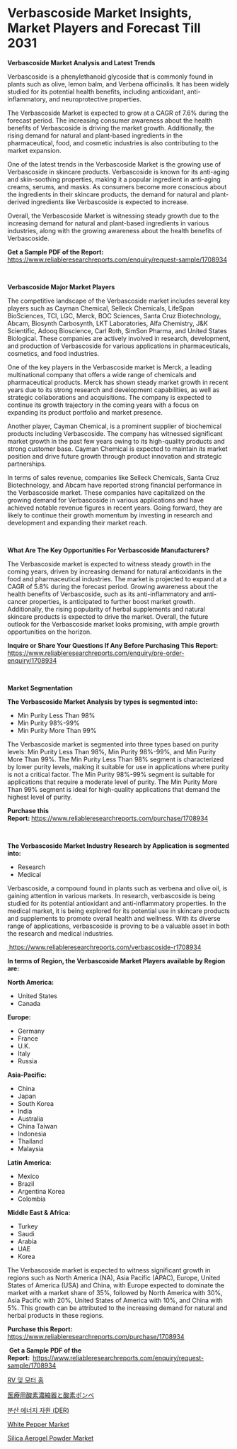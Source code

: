 <p><h1>Verbascoside Market Insights, Market Players and Forecast Till 2031</h1></p><p><strong>Verbascoside Market Analysis and Latest Trends</strong></p>
<p><p>Verbascoside is a phenylethanoid glycoside that is commonly found in plants such as olive, lemon balm, and Verbena officinalis. It has been widely studied for its potential health benefits, including antioxidant, anti-inflammatory, and neuroprotective properties.</p><p>The Verbascoside Market is expected to grow at a CAGR of 7.6% during the forecast period. The increasing consumer awareness about the health benefits of Verbascoside is driving the market growth. Additionally, the rising demand for natural and plant-based ingredients in the pharmaceutical, food, and cosmetic industries is also contributing to the market expansion.</p><p>One of the latest trends in the Verbascoside Market is the growing use of Verbascoside in skincare products. Verbascoside is known for its anti-aging and skin-soothing properties, making it a popular ingredient in anti-aging creams, serums, and masks. As consumers become more conscious about the ingredients in their skincare products, the demand for natural and plant-derived ingredients like Verbascoside is expected to increase.</p><p>Overall, the Verbascoside Market is witnessing steady growth due to the increasing demand for natural and plant-based ingredients in various industries, along with the growing awareness about the health benefits of Verbascoside.</p></p>
<p><strong>Get a Sample PDF of the Report:&nbsp;</strong> <a href="https://www.reliableresearchreports.com/enquiry/request-sample/1708934">https://www.reliableresearchreports.com/enquiry/request-sample/1708934</a></p>
<p>&nbsp;</p>
<p><strong>Verbascoside Major Market Players</strong></p>
<p><p>The competitive landscape of the Verbascoside market includes several key players such as Cayman Chemical, Selleck Chemicals, LifeSpan BioSciences, TCI, LGC, Merck, BOC Sciences, Santa Cruz Biotechnology, Abcam, Biosynth Carbosynth, LKT Laboratories, Alfa Chemistry, J&K Scientific, Adooq Bioscience, Carl Roth, SimSon Pharma, and United States Biological. These companies are actively involved in research, development, and production of Verbascoside for various applications in pharmaceuticals, cosmetics, and food industries.</p><p>One of the key players in the Verbascoside market is Merck, a leading multinational company that offers a wide range of chemicals and pharmaceutical products. Merck has shown steady market growth in recent years due to its strong research and development capabilities, as well as strategic collaborations and acquisitions. The company is expected to continue its growth trajectory in the coming years with a focus on expanding its product portfolio and market presence.</p><p>Another player, Cayman Chemical, is a prominent supplier of biochemical products including Verbascoside. The company has witnessed significant market growth in the past few years owing to its high-quality products and strong customer base. Cayman Chemical is expected to maintain its market position and drive future growth through product innovation and strategic partnerships.</p><p>In terms of sales revenue, companies like Selleck Chemicals, Santa Cruz Biotechnology, and Abcam have reported strong financial performance in the Verbascoside market. These companies have capitalized on the growing demand for Verbascoside in various applications and have achieved notable revenue figures in recent years. Going forward, they are likely to continue their growth momentum by investing in research and development and expanding their market reach.</p></p>
<p>&nbsp;</p>
<p><strong>What Are The Key Opportunities For Verbascoside Manufacturers?</strong></p>
<p><p>The Verbascoside market is expected to witness steady growth in the coming years, driven by increasing demand for natural antioxidants in the food and pharmaceutical industries. The market is projected to expand at a CAGR of 5.8% during the forecast period. Growing awareness about the health benefits of Verbascoside, such as its anti-inflammatory and anti-cancer properties, is anticipated to further boost market growth. Additionally, the rising popularity of herbal supplements and natural skincare products is expected to drive the market. Overall, the future outlook for the Verbascoside market looks promising, with ample growth opportunities on the horizon.</p></p>
<p><strong>Inquire or Share Your Questions If Any Before Purchasing This Report:</strong> <a href="https://www.reliableresearchreports.com/enquiry/pre-order-enquiry/1708934">https://www.reliableresearchreports.com/enquiry/pre-order-enquiry/1708934</a></p>
<p>&nbsp;</p>
<p><strong>Market Segmentation</strong></p>
<p><strong>The Verbascoside Market Analysis by types is segmented into:</strong></p>
<p><ul><li>Min Purity Less Than 98%</li><li>Min Purity 98%-99%</li><li>Min Purity More Than 99%</li></ul></p>
<p><p>The Verbascoside market is segmented into three types based on purity levels: Min Purity Less Than 98%, Min Purity 98%-99%, and Min Purity More Than 99%. The Min Purity Less Than 98% segment is characterized by lower purity levels, making it suitable for use in applications where purity is not a critical factor. The Min Purity 98%-99% segment is suitable for applications that require a moderate level of purity. The Min Purity More Than 99% segment is ideal for high-quality applications that demand the highest level of purity.</p></p>
<p><strong>Purchase this Report:&nbsp;</strong><a href="https://www.reliableresearchreports.com/purchase/1708934">https://www.reliableresearchreports.com/purchase/1708934</a></p>
<p>&nbsp;</p>
<p><strong>The Verbascoside Market Industry Research by Application is segmented into:</strong></p>
<p><ul><li>Research</li><li>Medical</li></ul></p>
<p><p>Verbascoside, a compound found in plants such as verbena and olive oil, is gaining attention in various markets. In research, verbascoside is being studied for its potential antioxidant and anti-inflammatory properties. In the medical market, it is being explored for its potential use in skincare products and supplements to promote overall health and wellness. With its diverse range of applications, verbascoside is proving to be a valuable asset in both the research and medical industries.</p></p>
<p><a href="https://www.reliableresearchreports.com/verbascoside-r1708934">&nbsp;https://www.reliableresearchreports.com/verbascoside-r1708934</a></p>
<p><strong>In terms of Region, the Verbascoside Market Players available by Region are:</strong></p>
<p>
    <p> <strong> North America: </strong>
        <ul>
            <li>United States</li>
            <li>Canada</li>
        </ul>
        </p> 
    <p> <strong> Europe: </strong>
        <ul>
            <li>Germany</li>
            <li>France</li>
            <li>U.K.</li>
            <li>Italy</li>
            <li>Russia</li>
        </ul>
        </p> 
    <p> <strong> Asia-Pacific: </strong>
        <ul>
            <li>China</li>
            <li>Japan</li>
            <li>South Korea</li>
            <li>India</li>
            <li>Australia</li>
            <li>China Taiwan</li>
            <li>Indonesia</li>
            <li>Thailand</li>
            <li>Malaysia</li>
        </ul>
        </p> 
    <p> <strong> Latin America: </strong>
        <ul>
            <li>Mexico</li>
            <li>Brazil</li>
            <li>Argentina Korea</li>
            <li>Colombia</li>
        </ul>
        </p> 
    <p> <strong> Middle East & Africa: </strong>
        <ul>
            <li>Turkey</li>
            <li>Saudi</li>
            <li>Arabia</li>
            <li>UAE</li>
            <li>Korea</li>
        </ul>
    </p>
    </p>
<p><p>The Verbascoside market is expected to witness significant growth in regions such as North America (NA), Asia Pacific (APAC), Europe, United States of America (USA) and China, with Europe expected to dominate the market with a market share of 35%, followed by North America with 30%, Asia Pacific with 20%, United States of America with 10%, and China with 5%. This growth can be attributed to the increasing demand for natural and herbal products in these regions.</p></p>
<p><strong>Purchase this Report: </strong><a href="https://www.reliableresearchreports.com/purchase/1708934">https://www.reliableresearchreports.com/purchase/1708934</a></p>
<p>&nbsp;<strong>Get a Sample PDF of the Report:&nbsp;&nbsp;</strong><a href="https://www.reliableresearchreports.com/enquiry/request-sample/1708934">https://www.reliableresearchreports.com/enquiry/request-sample/1708934</a></p>
<p><strong></strong></p>
<p><p><a href="https://github.com/solomonbode85/Market-Research-Report-List-1/blob/main/2198636110032.md">RV 및 모터 홈</a></p><p><a href="https://github.com/zekaoe592392/Market-Research-Report-List-2/blob/main/7295174125727.md">医療用酸素濃縮器と酸素ボンベ</a></p><p><a href="https://github.com/PhilToryphy7876567/Market-Research-Report-List-2/blob/main/9189149120580.md">분산 에너지 자원 (DER)</a></p><p><a href="https://issuu.com/reportprime-2/docs/white-pepper-market-size-2030.pptx">White Pepper Market</a></p><p><a href="https://github.com/johnbach50/Market-Research-Report-List-3/blob/main/silica-aerogel-powder-market.md">Silica Aerogel Powder Market</a></p></p>